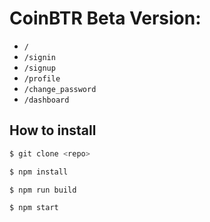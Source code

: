 # CoinBTR Beta Version:

*  `/`
*  `/signin`
*  `/signup`
*  `/profile`
*  `/change_password`
*  `/dashboard`


## How to install
```sh
$ git clone <repo>

$ npm install

$ npm run build

$ npm start
```
